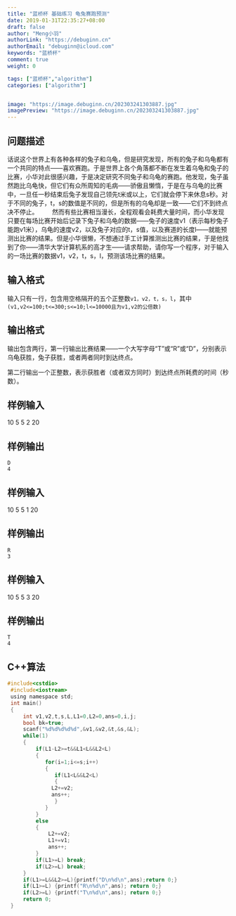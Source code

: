 ```yaml
---
title: "蓝桥杯 基础练习 龟兔赛跑预测"
date: 2019-01-31T22:35:27+08:00
draft: false
author: "Meng小羽"
authorLink: "https://debuginn.cn"
authorEmail: "debuginn@icloud.com"
keywords: "蓝桥杯"
comment: true
weight: 0

tags: ["蓝桥杯","algorithm"]
categories: ["algorithm"]


image: "https://image.debuginn.cn/202303241303887.jpg"
imagePreview: "https://image.debuginn.cn/202303241303887.jpg"
---
```


## 问题描述

话说这个世界上有各种各样的兔子和乌龟，但是研究发现，所有的兔子和乌龟都有一个共同的特点——喜欢赛跑。于是世界上各个角落都不断在发生着乌龟和兔子的比赛，小华对此很感兴趣，于是决定研究不同兔子和乌龟的赛跑。他发现，兔子虽然跑比乌龟快，但它们有众所周知的毛病——骄傲且懒惰，于是在与乌龟的比赛中，一旦任一秒结束后兔子发现自己领先t米或以上，它们就会停下来休息s秒。对于不同的兔子，t，s的数值是不同的，但是所有的乌龟却是一致——它们不到终点决不停止。
 　　然而有些比赛相当漫长，全程观看会耗费大量时间，而小华发现只要在每场比赛开始后记录下兔子和乌龟的数据——兔子的速度v1（表示每秒兔子能跑v1米），乌龟的速度v2，以及兔子对应的t，s值，以及赛道的长度l——就能预测出比赛的结果。但是小华很懒，不想通过手工计算推测出比赛的结果，于是他找到了你——清华大学计算机系的高才生——请求帮助，请你写一个程序，对于输入的一场比赛的数据v1，v2，t，s，l，预测该场比赛的结果。

## 输入格式

输入只有一行，包含用空格隔开的五个正整数`v1，v2，t，s，l`，其中`(v1,v2<=100;t<=300;s<=10;l<=10000且为v1,v2的公倍数)`

## 输出格式

输出包含两行，第一行输出比赛结果——一个大写字母“T”或“R”或“D”，分别表示乌龟获胜，兔子获胜，或者两者同时到达终点。

第二行输出一个正整数，表示获胜者（或者双方同时）到达终点所耗费的时间（秒数）。

## 样例输入

10 5 5 2 20

## 样例输出

```shell
D
4
```

## 样例输入

10 5 5 1 20

## 样例输出

```shell
R
3
```

## 样例输入

10 5 5 3 20

## 样例输出

```shell
T
4
```

## C++算法

```c
#include<cstdio>
 #include<iostream>
 using namespace std;
 int main()
 {
     int v1,v2,t,s,L,L1=0,L2=0,ans=0,i,j;
     bool bk=true;
     scanf("%d%d%d%d%d",&v1,&v2,&t,&s,&L);
     while(1)
     {
         if(L1-L2>=t&&L1<L&&L2<L)
         {
            for(i=1;i<=s;i++)
            {
               if(L1<L&&L2<L)
               {
              L2+=v2;
              ans++;
               }
            }
         }
         else
         {
             L2+=v2;
             L1+=v1;
             ans++;
         }
         if(L1>=L) break;
         if(L2>=L) break;
     }
     if(L1>=L&&L2>=L){printf("D\n%d\n",ans);return 0;}
     if(L1>=L) {printf("R\n%d\n",ans); return 0;}
     if(L2>=L) {printf("T\n%d\n",ans); return 0;}
     return 0;
 }

```